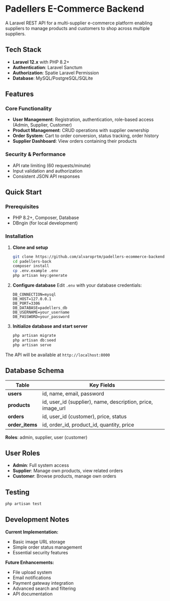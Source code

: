 # Padellers E-Commerce Backend

A Laravel REST API for a multi-supplier e-commerce platform enabling suppliers to manage products and customers to shop across multiple suppliers.

## Tech Stack

- **Laravel 12.x** with PHP 8.2+
- **Authentication**: Laravel Sanctum
- **Authorization**: Spatie Laravel Permission
- **Database**: MySQL/PostgreSQL/SQLite

## Features

### Core Functionality
- **User Management**: Registration, authentication, role-based access (Admin, Supplier, Customer)
- **Product Management**: CRUD operations with supplier ownership
- **Order System**: Cart to order conversion, status tracking, order history
- **Supplier Dashboard**: View orders containing their products

### Security & Performance
- API rate limiting (60 requests/minute)
- Input validation and authorization
- Consistent JSON API responses

## Quick Start

### Prerequisites
- PHP 8.2+, Composer, Database
- DBngin (for local development)

### Installation

1. **Clone and setup**
   ```bash
   git clone https://github.com/alvaroprtm/padellers-ecommerce-backend.git
   cd padellers-back
   composer install
   cp .env.example .env
   php artisan key:generate
   ```

2. **Configure database**
   Edit `.env` with your database credentials:
   ```env
   DB_CONNECTION=mysql
   DB_HOST=127.0.0.1
   DB_PORT=3306
   DB_DATABASE=padellers_db
   DB_USERNAME=your_username
   DB_PASSWORD=your_password
   ```

3. **Initialize database and start server**
   ```bash
   php artisan migrate
   php artisan db:seed
   php artisan serve
   ```

The API will be available at `http://localhost:8000`

## Database Schema

| Table | Key Fields |
|-------|------------|
| **users** | id, name, email, password |
| **products** | id, user_id (supplier), name, description, price, image_url |
| **orders** | id, user_id (customer), price, status |
| **order_items** | id, order_id, product_id, quantity, price |

**Roles**: admin, supplier, user (customer)

## User Roles

- **Admin**: Full system access
- **Supplier**: Manage own products, view related orders
- **Customer**: Browse products, manage own orders

## Testing

```bash
php artisan test
```

## Development Notes

**Current Implementation:**
- Basic image URL storage
- Simple order status management
- Essential security features

**Future Enhancements:**
- File upload system
- Email notifications
- Payment gateway integration
- Advanced search and filtering
- API documentation